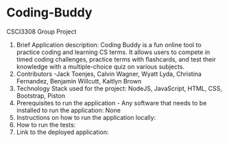 # Coding-Buddy
CSCI3308 Group Project

1. Brief Application description:
   Coding Buddy is a fun online tool to practice coding and learning CS terms. It allows users to compete in timed coding challenges, practice terms with flashcards, and test their knowledge with a multiple-choice quiz on various subjects.
3. Contributors -Jack Toenjes, Calvin Wagner, Wyatt Lyda, Christina Fernandez, Benjamin Willcutt, Kaitlyn Brown
4. Technology Stack used for the project: NodeJS, JavaScript, HTML, CSS, Bootstrap, Piston
5. Prerequisites to run the application - Any software that needs to be installed to run the application: None
6. Instructions on how to run the application locally:
7. How to run the tests:
8. Link to the deployed application:
